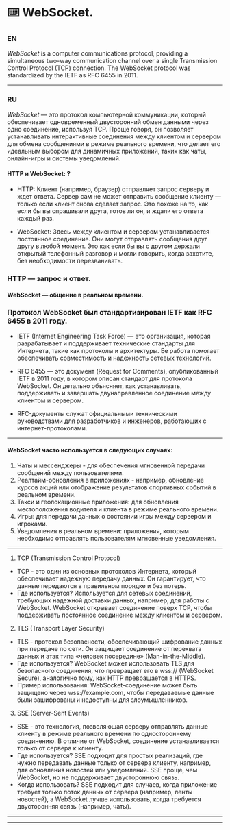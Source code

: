 ⌨️ WebSocket.
=====

### EN
*WebSocket* is a computer communications protocol, providing a simultaneous two-way communication channel over a single Transmission Control Protocol (TCP) connection. The WebSocket protocol was standardized by the IETF as RFC 6455 in 2011.

-----

### RU
*WebSocket* — это протокол компьютерной коммуникации, который обеспечивает одновременный двусторонний обмен данными через одно соединение, используя TCP. Проще говоря, он позволяет устанавливать интерактивные соединения между клиентом и сервером для обмена сообщениями в режиме реального времени, что делает его идеальным выбором для динамичных приложений, таких как чаты, онлайн-игры и системы уведомлений.

#### HTTP и WebSocket: ?
- HTTP: Клиент (например, браузер) отправляет запрос серверу и ждет ответа. Сервер сам не может отправить сообщение клиенту — только если клиент снова сделает запрос. Это похоже на то, как если бы вы спрашивали друга, готов ли он, и ждали его ответа каждый раз.

- WebSocket: Здесь между клиентом и сервером устанавливается постоянное соединение. Они могут отправлять сообщения друг другу в любой момент. Это как если бы вы с другом держали открытый телефонный разговор и могли говорить, когда захотите, без необходимости перезванивать.

### HTTP — запрос и ответ.
#### WebSocket — общение в реальном времени.

### Протокол WebSocket был стандартизирован IETF как RFC 6455 в 2011 году.

- IETF (Internet Engineering Task Force) — это организация, которая разрабатывает и поддерживает технические стандарты для Интернета, такие как протоколы и архитектуры. Ее работа помогает обеспечивать совместимость и надежность сетевых технологий.

- RFC 6455 — это документ (Request for Comments), опубликованный IETF в 2011 году, в котором описан стандарт для протокола WebSocket. Он детально объясняет, как устанавливать, поддерживать и завершать двунаправленное соединение между клиентом и сервером.

- RFC-документы служат официальными техническими руководствами для разработчиков и инженеров, работающих с интернет-протоколами.
-----

#### WebSocket часто используется в следующих случаях:

1. Чаты и мессенджеры - для обеспечения мгновенной передачи сообщений между пользователями.
2. Реалтайм-обновления в приложениях - например, обновление курсов акций или отображение результатов спортивных событий в реальном времени.
3. Такси и геолокационные приложения: для обновления местоположения водителя и клиента в режиме реального времени.
4. Игры: для передачи данных о состоянии игры между сервером и игроками.
5. Уведомления в реальном времени: приложения, которым необходимо отправлять пользователям мгновенные уведомления.
-----

1. TCP (Transmission Control Protocol)

- TCP - это один из основных протоколов Интернета, который обеспечивает надежную передачу данных. Он гарантирует, что данные передаются в правильном порядке и без потерь.
- Где используется? Используется для сетевых соединений, требующих надежной доставки данных, например, для работы с WebSocket. WebSocket открывает соединение поверх TCP, чтобы поддерживать постоянное соединение между клиентом и сервером.

2. TLS (Transport Layer Security)

- TLS - протокол безопасности, обеспечивающий шифрование данных при передаче по сети. Он защищает соединение от перехвата данных и атак типа «человек посередине» (Man-in-the-Middle).
- Где используется? WebSocket может использовать TLS для безопасного соединения, что превращает его в wss:// (WebSocket Secure), аналогично тому, как HTTP превращается в HTTPS.
- Пример использования: WebSocket-соединение может быть защищено через wss://example.com, чтобы передаваемые данные были зашифрованы и недоступны для злоумышленников.

3. SSE (Server-Sent Events)
- SSE - это технология, позволяющая серверу отправлять данные клиенту в режиме реального времени по одностороннему соединению. В отличие от WebSocket, соединение устанавливается только от сервера к клиенту.
- Где используется? SSE подходит для простых реализаций, где нужно передавать данные только от сервера клиенту, например, для обновления новостей или уведомлений. SSE проще, чем WebSocket, но не поддерживает двустороннюю связь.
- Когда использовать? SSE подходит для случаев, когда приложение требует только поток данных от сервера (например, ленты новостей), а WebSocket лучше использовать, когда требуется двусторонняя связь (например, чаты).

-----
-----

